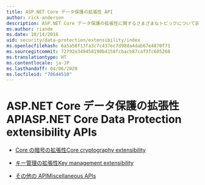 ```yaml
---
title: ASP.NET Core データ保護の拡張性 API
author: rick-anderson
description: ASP.NET Core データ保護の拡張性に関するさまざまなトピックについて説明します。
ms.author: riande
ms.date: 10/14/2016
uid: security/data-protection/extensibility/index
ms.openlocfilehash: 6a5a50f13fa3c7c437ec7d98da4dab67e4870f71
ms.sourcegitcommit: 72792e349458190b4158fcbacb87caf3fc605268
ms.translationtype: HT
ms.contentlocale: ja-JP
ms.lasthandoff: 04/06/2020
ms.locfileid: "78644510"
---
```

# <a name="aspnet-core-data-protection-extensibility-apis"></a><span data-ttu-id="4db07-103">ASP.NET Core データ保護の拡張性 API</span><span class="sxs-lookup"><span data-stu-id="4db07-103">ASP.NET Core Data Protection extensibility APIs</span></span>

* [<span data-ttu-id="4db07-104">Core の暗号の拡張性</span><span class="sxs-lookup"><span data-stu-id="4db07-104">Core cryptography extensibility</span></span>](xref:security/data-protection/extensibility/core-crypto)

* [<span data-ttu-id="4db07-105">キー管理の拡張性</span><span class="sxs-lookup"><span data-stu-id="4db07-105">Key management extensibility</span></span>](xref:security/data-protection/extensibility/key-management)

* [<span data-ttu-id="4db07-106">その他の API</span><span class="sxs-lookup"><span data-stu-id="4db07-106">Miscellaneous APIs</span></span>](xref:security/data-protection/extensibility/misc-apis)
